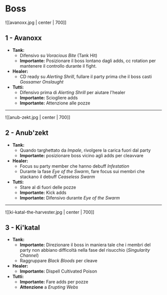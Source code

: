 # Boss

![[avanoxx.jpg | center | 700]]
## 1 - **Avanoxx**
- **Tank:**
	- Difensivo su *Voracious Bite* (Tank Hit)
	- **Importante:** Posizionare il boss lontano dagli adds, cc rotation per mantenere il controllo durante il fight.
- **Healer:** 
	- CD ready su *Alerting Shrill*, fullare il party prima che il boss casti *Gossamer Onslaught* 
- **Tutti:** 
	- Difensivo prima di *Alerting Shrill* per aiutare l'healer
	- **Importante:** Sciogliere adds
	- **Importante:** Attenzione alle pozze
---

![[anub-zekt.jpg | center | 700]]
## 2 - **Anub'zekt** 
- **Tank:**
	- Quando targhettato da *Impale*, rivolgere la carica fuori dal party
	- **Importante:** posizionare boss vicino agli adds per cleavvare 
- **Healer:** 
	- Focus su party member che hanno debuff *Infestation*
	- Durante la fase *Eye of the Swarm*, fare focus sui membri che stackano il debuff *Ceaseless Swarm* 
- **Tutti:** 
	- Stare al di fuori delle pozze
	- **Importante:** Kick adds
	- **Importante:** Difensivo durante *Eye of the Swarm*
---

![[ki-katal-the-harvester.jpg | center | 700]]
## 3 - **Ki'katal**
- **Tank:**
	- **Importante:** Direzionare il boss in maniera tale che i membri del party non abbiano difficoltà nella fase del risucchio (*Singularity Channel*)
	- Raggruppare *Black Bloods* per cleave
- **Healer:** 
	- **Importante:** Dispell Cultivated Poison
- **Tutti:** 
	- **Importante:** Fare adds per pozze
	- **Attenzione** a *Erupting Webs* 
